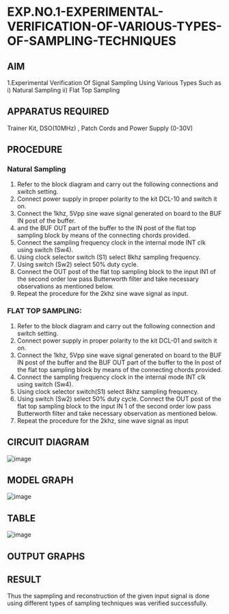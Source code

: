 # EXP.NO.1-EXPERIMENTAL-VERIFICATION-OF-VARIOUS-TYPES-OF-SAMPLING-TECHNIQUES
 

## AIM
 1.Experimental Verification Of Signal Sampling Using Various Types Such as 
    i) Natural Sampling
    ii) Flat Top Sampling

## APPARATUS REQUIRED
 Trainer Kit, DSO(10MHz) , Patch Cords and Power Supply (0-30V)   
## PROCEDURE
### Natural Sampling
1. Refer to the block diagram and carry out the following connections and switch setting.
2. Connect power supply in proper polarity to the kit DCL-10 and switch it on.
3. Connect the 1khz, 5Vpp sine wave signal generated on board to the BUF IN post of the buffer.
4. and the BUF OUT part of the buffer to the IN post of the flat top sampling block by means of the 
connecting chords provided.
5. Connect the sampling frequency clock in the internal mode INT clk using switch (Sw4).
6. Using clock selector switch (S1) select 8khz sampling frequency.
7. Using switch (Sw2) select 50% duty cycle.
8. Connect the OUT post of the flat top sampling block to the input IN1 of the second order low pass Butterworth filter and take necessary observations as mentioned below.
9. Repeat the procedure for the 2khz sine wave signal as input.

### FLAT TOP SAMPLING: 
1. Refer to the block diagram and carry out the following connection and switch setting.
2. Connect power supply in proper polarity to the kit DCL-01 and switch it on.
3. Connect the 1khz, 5Vpp sine wave signal generated on board to the BUF IN post of the buffer 
and the BUF OUT part of the buffer to the In post of the flat top sampling block by means of the 
connecting chords provided.
4. Connect the sampling frequency clock in the internal mode INT clk using switch (Sw4).
5. Using clock selector switch(S1) select 8khz sampling frequency.
6. Using switch (Sw2) select 50% duty cycle. 
Connect the OUT post of the flat top sampling block to the input IN 1 of the second order low
pass Butterworth filter and take necessary observation as mentioned below. 
7. Repeat the procedure for the 2khz, sine wave signal as input

## CIRCUIT DIAGRAM
![image](https://github.com/user-attachments/assets/7e2919ef-428b-4566-89bd-222e9826afec)

## MODEL GRAPH
![image](https://github.com/user-attachments/assets/65dc4597-8c81-4adf-8837-5a2d111d065f)

## TABLE
![image](https://github.com/user-attachments/assets/fed22429-28a6-49b0-b41a-aa05b25a8493)

## OUTPUT GRAPHS

## RESULT 
Thus the sapmpling and reconstruction of the given input signal is done using different types of sampling techniques was verified successfully.
